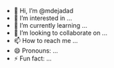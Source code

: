 - 👋 Hi, I’m @mdejadad
- 👀 I’m interested in ...
- 🌱 I’m currently learning ...
- 💞️ I’m looking to collaborate on ...
- 📫 How to reach me ...
- 😄 Pronouns: ...
- ⚡ Fun fact: ...

<!---
mdejadad/mdejadad is a ✨ special ✨ repository because its `README.md` (this file) appears on your GitHub profile.
You can click the Preview link to take a look at your changes.
--->
